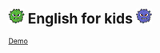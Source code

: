 # ![](./src/greenvir30.png) English for kids ![](./src/violetvir30.png)

[Demo](https://DenViRus.github.io/)
